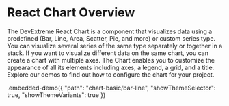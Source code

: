 # React Chart Overview

The DevExtreme React Chart is a component that visualizes data using a predefined (Bar, Line, Area, Scatter, Pie, and more) or custom series type. You can visualize several series of the same type separately or together in a stack. If you want to visualize different data on the same chart, you can create a chart with multiple axes. The Chart enables you to customize the appearance of all its elements including axes, a legend, a grid, and a title. Explore our demos to find out how to configure the chart for your project.

.embedded-demo({ "path": "chart-basic/bar-line", "showThemeSelector": true, "showThemeVariants": true })
